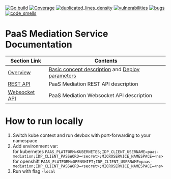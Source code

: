 [![Go build](https://github.com/Netcracker/qubership-core-paas-mediation/actions/workflows/go-build.yml/badge.svg)](https://github.com/Netcracker/qubership-core-paas-mediation/actions/workflows/go-build.yml)
[![Coverage](https://sonarcloud.io/api/project_badges/measure?metric=coverage&project=Netcracker_qubership-core-paas-mediation)](https://sonarcloud.io/summary/overall?id=Netcracker_qubership-core-paas-mediation)
[![duplicated_lines_density](https://sonarcloud.io/api/project_badges/measure?metric=duplicated_lines_density&project=Netcracker_qubership-core-paas-mediation)](https://sonarcloud.io/summary/overall?id=Netcracker_qubership-core-paas-mediation)
[![vulnerabilities](https://sonarcloud.io/api/project_badges/measure?metric=vulnerabilities&project=Netcracker_qubership-core-paas-mediation)](https://sonarcloud.io/summary/overall?id=Netcracker_qubership-core-paas-mediation)
[![bugs](https://sonarcloud.io/api/project_badges/measure?metric=bugs&project=Netcracker_qubership-core-paas-mediation)](https://sonarcloud.io/summary/overall?id=Netcracker_qubership-core-paas-mediation)
[![code_smells](https://sonarcloud.io/api/project_badges/measure?metric=code_smells&project=Netcracker_qubership-core-paas-mediation)](https://sonarcloud.io/summary/overall?id=Netcracker_qubership-core-paas-mediation)

# PaaS Mediation Service Documentation


| Section Link                            | Contents                                                                                                                            |
|-----------------------------------------|-------------------------------------------------------------------------------------------------------------------------------------|
| [Overview](/docs/paas-mediation-overview.md) | [Basic concept description](/docs/paas-mediation-overview.md) and [Deploy parameters](/docs/paas-mediation-overview.md#deploy-parameters) |
| [REST API](/docs/rest_api.md)           | PaaS Mediation REST API description                                                                                                 |
| [Websocket API](/docs/websocket_api.md) | PaaS Mediation Websocket API description                                                                                            | 


# How to run locally
1. Switch kube context and run devbox with port-forwarding to your namespace
2. Add environment var: \
   for kubernetes ```PAAS_PLATFORM=KUBERNETES;IDP_CLIENT_USERNAME=paas-mediation;IDP_CLIENT_PASSWORD=<secret>;MICROSERVICE_NAMESPACE=<ns>``` \
   for openshift ```PAAS_PLATFORM=OPENSHIFT;IDP_CLIENT_USERNAME=paas-mediation;IDP_CLIENT_PASSWORD=<secret>;MICROSERVICE_NAMESPACE=<ns>```
3. Run with flag ```-local```
